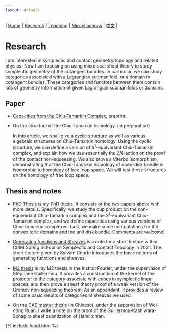 ```yaml
---
layout: default
---
```




| [Home](index.md)  | [Research](research-en.md)    | [Teaching](teaching-en.md) | [Miscellaneous](miscellaneous-en.md)        | [中文](research-ch.md) |


# Research

I am interested in symplectic and contact geometry/topology and related physics.  Now I am focusing on using microlocal sheaf theory to study symplectic geometry of the cotangent bundles. In particular, we can study categories associated with a Lagrangian submanifold, or a domain in cotangent bundles. These categories and functors between them contain lots of geometry information of given Lagrangian submanifolds or domains.

## Paper

- [Capacities from the Chiu-Tamarkin Complex](https://arxiv.org/abs/2103.05143), preprint. 

- On the structure of the Chiu-Tamarkin homology. (in preparation)

   In this article, we shall give a cyclic structure as well as various algebraic structures on Chiu-Tamarkin homology. Using the cyclic structure, we can define a version of $S^1$-equivariant Chiu-Tamarkin complex, and explain how we use essentially the $\mathbb{Z}/\ell$-action on the proof of the contact non-squeezing. We also prove a Viterbo isomorphism, demonstrating that the Chiu-Tamarkin homology of open-disk bundle is isomorphic to homology of free loop space. We will test those structures on the homology of free loop space.
## Thesis and notes

- [PhD Thesis](Files/PhD_Thesis.pdf) is my PhD thesis. It consists of the two papers above with more details. Specifically, we study the cup product on the non-equivariant Chiu-Tamarkin complex and the $S^1$-equivariant Chiu-Tamarkin complex, and we define capacities using various versions of Chiu-Tamarkin complexes. Last, we make some computations for the convex toric domains and the unit disk bundle. Comments are welcome!

- [Generating functions and Sheaves](Files/GF-Sheaves.pdf) is a note for a short lecture within CIRM Spring School on Symplectic and Contact Topology in 2021. The short lecture given by Sylvain Courte introduces the basic notions of generating functions and sheaves.

- [M2 thesis](Files/M2_thesis.pdf) is my M2 thesis in the Institut Fourier, under the supervision of Stéphane Guillermou. It provides a construction of the kernel of the projector to the category associate with cubes in symplectic linear spaces, and then prove a sheaf theory proof of a weak version of the Gromov non-squeezing theorem. As an appendant, it provides a review of some basic results of categories of sheaves we used.

- On the [CAS master thesis](Files/CAS_Thesis.pdf) (in Chinese), under the supervision of Wei-dong Ruan. I write a note on the proof of the Guillermou-Kashiwara-Schapira sheaf quantization of Hamiltonian.


{% include head.html %}
